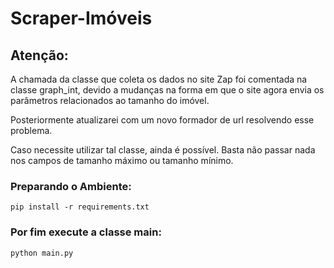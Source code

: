 # Scraper-Imóveis


## Atenção:

A chamada da classe que coleta os dados no site Zap foi comentada na classe graph_int, devido a mudanças na forma em que o site agora envia os parâmetros relacionados
ao tamanho do imóvel.

Posteriormente atualizarei com um novo formador de url resolvendo esse problema.

Caso necessite utilizar tal classe, ainda é possível. Basta não passar nada nos campos de tamanho máximo ou tamanho mínimo.

### Preparando o Ambiente: 

```
pip install -r requirements.txt
```

### Por fim execute a classe main:

``` 
python main.py
